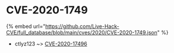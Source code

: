 # CVE-2020-1749
{% embed url="https://github.com/Live-Hack-CVE/full_database/blob/main/cves/2020/CVE-2020-1749.json" %}

* ctlyz123 ~> [CVE-2020-17496](https://www.alice-snow.ru/2020/database/cve-2020-1749/cve-2020-17496-ctlyz123)